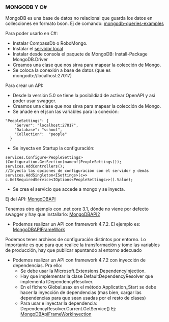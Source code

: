 ### MONGODB Y C#

MongoDB es una base de datos no relacional que guarda los datos en collecciones en formato bson. Ej de comando:
[mongodb-queries-examples](https://geekflare.com/es/mongodb-queries-examples/)

Para poder usarlo en C#:
- Instalar CompassDb o RoboMongo.
- Instalar el [servidor local](https://www.mongodb.com/try/download/community)
- Instalar desde consola el paquete de MongoDB:
Install-Package MongoDB.Driver
- Creamos una clase que nos sirva para mapear la colección de Mongo.
- Se coloca la conexión a base de datos (que es mongodb://localhost:27017)

Para crear un API:
- Desde la versión 5.0 se tiene la posibildiad de activar OpenAPI y así poder usar swagger.
- Creamos una clase que nos sirva para mapear la colección de Mongo.
- Se añade en el json las variables para la conexión:
```
"PeopleSettings": {
    "Server": "localhost:27017",
    "Database": "school",
    "Collection":  "people"
  }
```
- Se inyecta en Startup la configuración:
```
services.Configure<PeopleSettings>(Configuration.GetSection(nameof(PeopleSettings)));
services.AddControllers();
//Inyecta las opciones de configuración con el servidor y demás
services.AddSingleton<ISettings>(c=> c.GetRequiredService<IOptions<PeopleSettings>>().Value);
```
- Se crea el servicio que accede a mongo y se inyecta.

Ej del API: [MongoDBAPI](https://github.com/Asurbanipal1977/CSharpMongoDB/tree/main/MongoDBAPI)

Tenemos otro ejemplo con .net core 3.1, dónde no viene por defecto swagger y hay que installarlo:
[MongoDBAPI2](https://github.com/Asurbanipal1977/CSharpMongoDB/tree/main/MongoDBAPI2)

- Podemos realizar un API con framework 4.7.2. El ejemplo es:
[MongoDBAPIFrameWork](https://github.com/Asurbanipal1977/CSharpMongoDB/tree/main/MongoDBAPIFrameWork)

Podemos tener archivos de configuración distintos por entorno. Lo importante es que para que realice la transformación y tome las variables de producción, hay que publicar apuntando al entorno adecuado

- Podemos realizar un API con framework 4.7.2 con inyección de dependencias. Pra ello:
    - Se debe usar la Microsoft.Extensions.DependencyInjection.
    - Hay que implementar la clase DefaultDependencyResolver que implementa IDependencyResolver.
    - En el fichero Global.asax en el método Application_Start se debe hacer la inyección de dependencias (mas bien, cargar las dependencias para que sean usadas por el resto de clases)
    - Para usar e inyectar la dependencia: DependencyResolver.Current.GetService<ISettings>()
    Ej: [MongoDBApiFrameWorkInyection](https://github.com/Asurbanipal1977/CSharpMongoDB/tree/main/MongoDBApiFrameWorkInyection)
